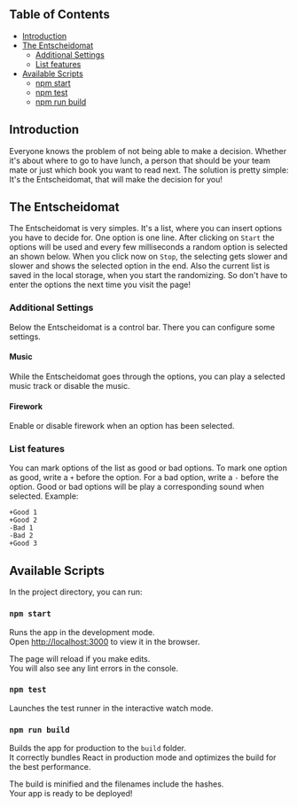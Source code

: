 
## Table of Contents
- [Introduction](#introduction)
- [The Entscheidomat](#the-entscheidomat)
    - [Additional Settings](#additional-settings)
    - [List features](#list-features)
- [Available Scripts](#available-scripts)
    - [npm start](#npm-start)
    - [npm test](#npm-test)
    - [npm run build](#npm-run-build)

## Introduction
Everyone knows the problem of not being able to make a decision.
Whether it's about where to go to have lunch, a person that should be your 
team mate or just which book you want to read next.
The solution is pretty simple: It's the Entscheidomat, that will make the decision for you!

## The Entscheidomat
The Entscheidomat is very simples. It's a list, where you can insert options you have to decide for.
One option is one line.
After clicking on `Start` the options will be used and every few milliseconds a random option
is selected an shown below. When you click now on `Stop`, the selecting gets slower and slower
and shows the selected option in the end.
Also the current list is saved in the local storage, when you start the randomizing.
So don't have to enter the options the next time you visit the page!


### Additional Settings
Below the Entscheidomat is a control bar. There you can configure some settings.

#### Music
While the Entscheidomat goes through the options, you can play a selected
music track or disable the music.

#### Firework
Enable or disable firework when an option has been selected.

### List features
You can mark options of the list as good or bad options.
To mark one option as good, write a `+` before the option.
For a bad option, write a `-` before the option.
Good or bad options will be play a corresponding sound when selected.
Example:<br/>
```
+Good 1
+Good 2
-Bad 1
-Bad 2
+Good 3
```

## Available Scripts

In the project directory, you can run:

### `npm start`

Runs the app in the development mode.<br>
Open [http://localhost:3000](http://localhost:3000) to view it in the browser.

The page will reload if you make edits.<br>
You will also see any lint errors in the console.

### `npm test`

Launches the test runner in the interactive watch mode.<br>

### `npm run build`

Builds the app for production to the `build` folder.<br>
It correctly bundles React in production mode and optimizes the build for the best performance.

The build is minified and the filenames include the hashes.<br>
Your app is ready to be deployed!